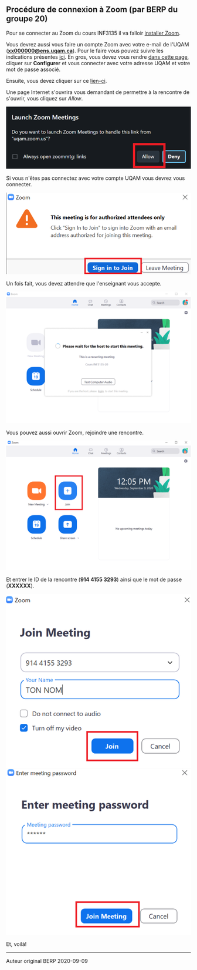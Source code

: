 ## Procédure de connexion à Zoom (par BERP du groupe 20)

Pour se connecter au Zoom du cours INF3135 il va falloir [installer Zoom](https://zoom.us/support/download).

Vous devrez aussi vous faire un compte Zoom avec votre e-mail de l'UQAM (**xx000000@ens.uqam.ca**). 
Pour le faire vous pouvez suivre les indications présentes [ici](https://wiki.uqam.ca/pages/viewpage.action?pageId=36457144). 
En gros, vous devez vous rendre [dans cette page](http://zoom.uqam.ca/), cliquer sur **Configurer** et vous connecter avec 
votre adresse UQAM et votre mot de passe associé.

Ensuite, vous devez cliquer sur ce [lien-ci](https://uqam.zoom.us/j/91441553293?pwd=R2xSMHJuOUdkM2ZFVUFKWjBTa2pndz09).

Une page Internet s'ouvrira vous demandant de permettre à la rencontre de s'ouvrir, vous cliquez sur *Allow*.

![Allow](zoom_allow.png)

Si vous n'êtes pas connectez avec votre compte UQAM vous devrez vous connecter.

![Sign in](zoom_sign_in.png)

Un fois fait, vous devez attendre que l'enseignant vous accepte.

![Connection](zoom_connection.png)

Vous pouvez aussi ouvrir Zoom, rejoindre une rencontre.

![Join](zoom_join.png)

Et entrer le ID de la rencontre (**914 4155 3293**) ainsi que le mot de passe (**XXXXXX**).

![Join](zoom_join2.png) ![Join](zoom_join3.png)

Et, voilà!

---
Auteur original BERP 2020-09-09
